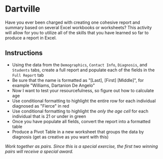 # Dartville

Have you ever been charged with creating one cohesive report and summary based on several Excel workbooks or worksheets? This activity will allow for you to utilize all of the skills that you have learned so far to produce a report in Excel.

## Instructions

* Using the data from the `Demographics`, `Contact Info`, `Diagnosis`, and `Students` tabs, create a full report and populate each of the fields in the `Full Report` tab
* Be sure that the name is formatted as "[Last], [First] [Middle]", for example "Williams, Dartanion De Angelo"
* Now I want to test your resourcefulness, so figure out how to calculate age
* Use conditional formatting to highlight the entire row for each individual diagnosed as "Fierce" in red
* Use conditional formatting to highlight the _only the age cell_ for each individual that is 21 or under in green
* Once you have populate all fields, convert the report into a formatted table
* Produce a Pivot Table in a new worksheet that groups the data by diagnosis (get as creative as you want with this)

_Work together as pairs. Since this is a special exercise, the first two winning pairs will receive a special award._
